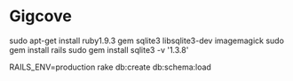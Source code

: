 Gigcove
=======

sudo apt-get install ruby1.9.3 gem sqlite3 libsqlite3-dev imagemagick
sudo gem install rails
sudo gem install sqlite3 -v '1.3.8'

RAILS_ENV=production rake db:create db:schema:load

